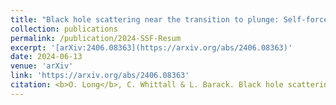 ```yaml
---
title: "Black hole scattering near the transition to plunge: Self-force and resummation of post-Minkowskian theory"
collection: publications
permalink: /publication/2024-SSF-Resum
excerpt: '[arXiv:2406.08363](https://arxiv.org/abs/2406.08363)'
date: 2024-06-13
venue: 'arXiv'
link: 'https://arxiv.org/abs/2406.08363'
citation: <b>O. Long</b>, C. Whittall & L. Barack. Black hole scattering near the transition to plunge: Self-force and resummation of post-Minkowskian theory. <em>arXiv:2406.08363</em>.'
---
```

